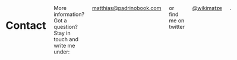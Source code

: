 ---
---
<div class="row">
  <div class="twelve columns">
    <h1>Contact</i></h1>
    More information? Got a question? Stay in touch and write me under:
    <a href="&#109;&#97;&#105;&#108;&#116;&#111;&#58;&#109;&#97;&#116;&#116;&#104;&#105;&#97;&#115;&#64;&#112;&#97;&#100;&#114;&#105;&#110;&#111;&#98;&#111;&#111;&#107;&#46;&#99;&#111;&#109;">&#109;&#97;&#116;&#116;&#104;&#105;&#97;&#115;&#64;&#112;&#97;&#100;&#114;&#105;&#110;&#111;&#98;&#111;&#111;&#107;&#46;&#99;&#111;&#109;</a>
    or find me on twitter <a href="https://twitter.com/wikimatze">@wikimatze</a>.
  </div>
</div>
